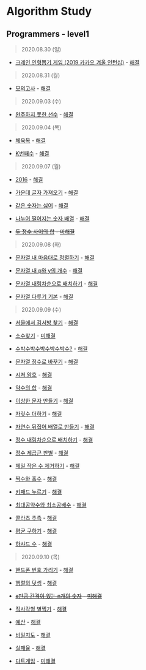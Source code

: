# Algorithm Study 

Programmers - level1
--------------------------------------------
> 2020.08.30 (일)
- [크레인 인형뽑기 게임 (2019 카카오 겨울 인턴십)](https://www.welcomekakao.com/learn/courses/30/lessons/64061) - [해결](pro64061.js) </br>

> 2020.08.31 (월)
- [모의고사](https://www.welcomekakao.com/learn/courses/30/lessons/42840) - [해결](pro42840.js) </br>

> 2020.09.03 (수)
- [완주하지 못한 선수](https://programmers.co.kr/learn/courses/30/lessons/42576) - [해결](pro42576.js) </br>

> 2020.09.04 (목)
- [체육복](https://programmers.co.kr/learn/courses/30/lessons/42862) - [해결](pro42862.js) </br>

- [K번째수](https://programmers.co.kr/learn/courses/30/lessons/42748) - [해결](pro42748.js) </br>

> 2020.09.07 (월)
- [2016](https://programmers.co.kr/learn/courses/30/lessons/12901) - [해결](pro12901.js) </br>

- [가운데 글자 가져오기](https://programmers.co.kr/learn/courses/30/lessons/12903) - [해결](pro12903.js) </br>

- [같은 숫자는 싫어](https://programmers.co.kr/learn/courses/30/lessons/12906) - [해결](pro12906.js) </br>

- [나누어 떨어지는 숫자 배열](https://programmers.co.kr/learn/courses/30/lessons/12910) - [해결](pro12910.js) </br>

- <del>[두 정수 사이의 합](https://programmers.co.kr/learn/courses/30/lessons/12912) - [미해결](pro12912.js)</del> </br>

> 2020.09.08 (화)
- [문자열 내 마음대로 정렬하기](https://programmers.co.kr/learn/courses/30/lessons/12915) - [해결](pro12915.js) </br>

- [문자열 내 p와 y의 개수](https://programmers.co.kr/learn/courses/30/lessons/12916) - [해결](pro12916.js) </br>

- [문자열 내림차순으로 배치하기](https://programmers.co.kr/learn/courses/30/lessons/12917) - [해결](pro12917.js) </br>

- [문자열 다루기 기본](https://programmers.co.kr/learn/courses/30/lessons/12918) - [해결](pro12918.js) </br>

> 2020.09.09 (수)
- [서울에서 김서방 찾기](https://programmers.co.kr/learn/courses/30/lessons/12919) - [해결](pro12919.js) </br>

- [소수찾기](https://programmers.co.kr/learn/courses/30/lessons/12921) - [미해결](pro12921.js) </br>

- [수박수박수박수박수박수?](https://programmers.co.kr/learn/courses/30/lessons/12922) - [해결](pro12922.js) </br>

- [문자열 정수로 바꾸기](https://programmers.co.kr/learn/courses/30/lessons/12925) - [해결](pro12925.js) </br>

- [시저 암호](https://programmers.co.kr/learn/courses/30/lessons/12926) - [해결](pro12926.js) </br>

- [약수의 합](https://programmers.co.kr/learn/courses/30/lessons/12928) - [해결](pro12928.js) </br>

- [이상한 문자 만들기](https://programmers.co.kr/learn/courses/30/lessons/12930) - [해결](pro12930.js) </br>

- [자릿수 더하기](https://programmers.co.kr/learn/courses/30/lessons/12931) - [해결](pro12931.js) </br>

- [자연수 뒤집어 배열로 만들기](https://programmers.co.kr/learn/courses/30/lessons/12932) - [해결](pro12932.js) </br>

- [정수 내림차순으로 배치하기](https://programmers.co.kr/learn/courses/30/lessons/12933) - [해결](pro12933.js) </br>

- [정수 제곱근 판별](https://programmers.co.kr/learn/courses/30/lessons/12934) - [해결](pro12934.js) </br>

- [제일 작은 수 제거하기](https://programmers.co.kr/learn/courses/30/lessons/12935) - [해결](pro12935.js) </br>

- [짝수와 홀수](https://programmers.co.kr/learn/courses/30/lessons/12937) - [해결](pro12937.js) </br>

- [키패드 누르기](https://programmers.co.kr/learn/courses/30/lessons/67256) - [해결](pro67256.js) </br>

- [최대공약수와 최소공배수](https://programmers.co.kr/learn/courses/30/lessons/12940) - [해결](pro12940.js) </br>

- [콜라츠 추측](https://programmers.co.kr/learn/courses/30/lessons/12943) - [해결](pro12943.js) </br>

- [평균 구하기](https://programmers.co.kr/learn/courses/30/lessons/12944) - [해결](pro12944.js) </br>

- [하샤드 수](https://programmers.co.kr/learn/courses/30/lessons/12947) - [해결](pro12947.js) </br>

> 2020.09.10 (목)
- [핸드폰 번호 가리기](https://programmers.co.kr/learn/courses/30/lessons/12948) - [해결](pro12948.js) </br>

- [행렬의 덧셈](https://programmers.co.kr/learn/courses/30/lessons/12950) - [해결](pro12950.js) </br>

- <del>[x만큼 간격이 있는 n개의 숫자](https://programmers.co.kr/learn/courses/30/lessons/12954) - [미해결](pro12954.js)</del> </br>

- [직사각형 별찍기](https://programmers.co.kr/learn/courses/30/lessons/12969) - [해결](pro12969.js) </br>

- [예산](https://programmers.co.kr/learn/courses/30/lessons/12982) - [해결](pro12982.js) </br>

- [비밀지도](https://programmers.co.kr/learn/courses/30/lessons/17681) - [해결](pro17681.js) </br>

- [실패율](https://programmers.co.kr/learn/courses/30/lessons/42889) - [해결](pro42889.js) </br>

- [다트게임](https://programmers.co.kr/learn/courses/30/lessons/17682) - [미해결](pro17682.js) </br>
